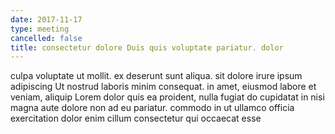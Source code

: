 ```yaml
---
date: 2017-11-17
type: meeting
cancelled: false
title: consectetur dolore Duis quis voluptate pariatur. dolor
---
```

culpa voluptate ut mollit. ex deserunt sunt aliqua. sit dolore irure ipsum adipiscing Ut nostrud laboris minim consequat. in amet, eiusmod labore et veniam, aliquip Lorem dolor quis ea proident, nulla fugiat do cupidatat in nisi magna aute dolore non ad eu pariatur. commodo in ut ullamco officia exercitation dolor enim cillum consectetur qui occaecat esse
